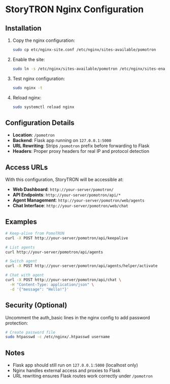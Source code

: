 # StoryTRON Nginx Configuration

## Installation

1. Copy the nginx configuration:
   ```bash
   sudo cp etc/nginx-site.conf /etc/nginx/sites-available/pomotron
   ```

2. Enable the site:
   ```bash
   sudo ln -s /etc/nginx/sites-available/pomotron /etc/nginx/sites-enabled/
   ```

3. Test nginx configuration:
   ```bash
   sudo nginx -t
   ```

4. Reload nginx:
   ```bash
   sudo systemctl reload nginx
   ```

## Configuration Details

- **Location**: `/pomotron`
- **Backend**: Flask app running on `127.0.0.1:5000`
- **URL Rewriting**: Strips `/pomotron` prefix before forwarding to Flask
- **Headers**: Proper proxy headers for real IP and protocol detection

## Access URLs

With this configuration, StoryTRON will be accessible at:

- **Web Dashboard**: `http://your-server/pomotron/`
- **API Endpoints**: `http://your-server/pomotron/api/*`
- **Agent Management**: `http://your-server/pomotron/web/agents`
- **Chat Interface**: `http://your-server/pomotron/web/chat`

## Examples

```bash
# Keep-alive from PomoTRON
curl -X POST http://your-server/pomotron/api/keepalive

# List agents
curl http://your-server/pomotron/api/agents

# Switch agent
curl -X POST http://your-server/pomotron/api/agents/helper/activate

# Chat with agent
curl -X POST http://your-server/pomotron/api/chat \
  -H "Content-Type: application/json" \
  -d '{"message": "Hello!"}'
```

## Security (Optional)

Uncomment the auth_basic lines in the nginx config to add password protection:

```bash
# Create password file
sudo htpasswd -c /etc/nginx/.htpasswd username
```

## Notes

- Flask app should still run on `127.0.0.1:5000` (localhost only)
- Nginx handles external access and proxies to Flask
- URL rewriting ensures Flask routes work correctly under `/pomotron`
